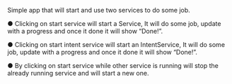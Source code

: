 Simple app that will start and use two services to do some job.

● Clicking on start service will start a Service,
It will do some job, update with a progress and once it done it will show “Done!”.

● Clicking on start intent service will start an IntentService,
It will do some job, update with a progress and once it done it will show “Done!”.

● By clicking on start service while other service is running will stop
the already running service and will start a new one.